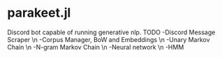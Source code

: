 # parakeet.jl
Discord bot capable of running generative nlp.
TODO
-Discord Message Scraper \n
-Corpus Manager, BoW and Embeddings \n
-Unary Markov Chain \n 
-N-gram Markov Chain \n
-Neural network \n 
-HMM

